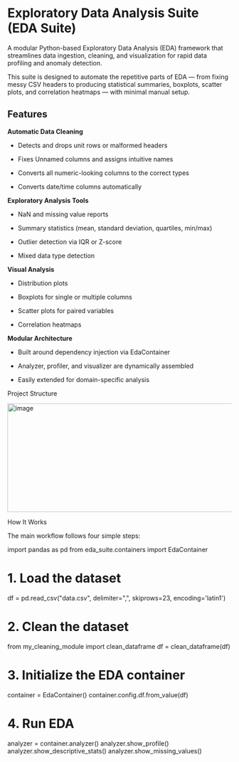 # Exploratory Data Analysis Suite (EDA Suite)

A modular Python-based Exploratory Data Analysis (EDA) framework that streamlines data ingestion, cleaning, and visualization for rapid data profiling and anomaly detection.

This suite is designed to automate the repetitive parts of EDA — from fixing messy CSV headers to producing statistical summaries, boxplots, scatter plots, and correlation heatmaps — with minimal manual setup.

## Features

**Automatic Data Cleaning**

- Detects and drops unit rows or malformed headers

- Fixes Unnamed columns and assigns intuitive names

- Converts all numeric-looking columns to the correct types

- Converts date/time columns automatically

**Exploratory Analysis Tools**

- NaN and missing value reports

- Summary statistics (mean, standard deviation, quartiles, min/max)

- Outlier detection via IQR or Z-score

- Mixed data type detection

**Visual Analysis**

- Distribution plots

- Boxplots for single or multiple columns

- Scatter plots for paired variables

- Correlation heatmaps

**Modular Architecture**

- Built around dependency injection via EdaContainer

- Analyzer, profiler, and visualizer are dynamically assembled

- Easily extended for domain-specific analysis

Project Structure

<img width="704" height="244" alt="image" src="https://github.com/user-attachments/assets/f897c6af-aa78-4ea9-94f0-b92309587c3f" />

How It Works

The main workflow follows four simple steps:

import pandas as pd
from eda_suite.containers import EdaContainer

# 1. Load the dataset
df = pd.read_csv("data.csv", delimiter=",", skiprows=23, encoding='latin1')

# 2. Clean the dataset
from my_cleaning_module import clean_dataframe
df = clean_dataframe(df)

# 3. Initialize the EDA container
container = EdaContainer()
container.config.df.from_value(df)

# 4. Run EDA
analyzer = container.analyzer()
analyzer.show_profile()
analyzer.show_descriptive_stats()
analyzer.show_missing_values()
